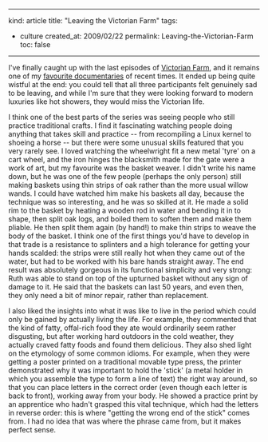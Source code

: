 -----
kind: article
title: "Leaving the Victorian Farm"
tags:
- culture
created_at: 2009/02/22
permalink: Leaving-the-Victorian-Farm
toc: false
-----

<p>I've finally caught up with the last episodes of <a href="http://www.bbc.co.uk/programmes/b00gn2bl">Victorian Farm</a>, and it remains one of my <a href="http://www.rousette.org.uk/blog/archives/Victorian-Farm/">favourite documentaries</a> of recent times. It ended up being quite wistful at the end: you could tell that all three participants felt genuinely sad to be leaving, and while I'm sure that they were looking forward to modern luxuries like hot showers, they would miss the Victorian life.</p>

<p>I think one of the best parts of the series was seeing people who still practice traditional crafts. I find it fascinating watching people doing anything that takes skill and practice -- from recompiling a Linux kernel to shoeing a horse -- but there were some unusual skills featured that you very rarely see. I loved watching the wheelwright fit a new metal 'tyre' on a cart wheel, and the iron hinges the blacksmith made for the gate were a work of art, but my favourite was the basket weaver. I didn't write his name down, but he was one of the few people (perhaps the only person) still making baskets using thin strips of oak rather than the more usual willow wands. I could have watched him make his baskets all day, because the technique was so interesting, and he was so skilled at it. He made a solid rim to the basket by heating a wooden rod in water and bending it in to shape, then split oak logs, and boiled them to soften them and make them pliable. He then split them again (by hand!) to make thin strips to weave the body of the basket. I think one of the first things you'd have to develop in that trade is a resistance to splinters and a high tolerance for getting your hands scalded: the strips were still really hot when they came out of the water, but had to be worked with his bare hands straight away. The end result was absolutely gorgeous in its functional simplicity and very strong: Ruth was able to stand on top of the upturned basket without any sign of damage to it. He said that the baskets can last 50 years, and even then, they only need a bit of minor repair, rather than replacement.</p>

<p>I also liked the insights into what it was like to live in the period which could only be gained by actually living the life. For example, they commented that the kind of fatty, offal-rich food they ate would ordinarily seem rather disgusting, but after working hard outdoors in the cold weather, they actually craved fatty foods and found them delicious. They also shed light on the etymology of some common idioms. For example, when they were getting a poster printed on a traditional movable type press, the printer demonstrated why it was important to hold the 'stick' (a metal holder in which you assemble the type to form a line of text) the right way around, so that you can place letters in the correct order (even though each letter is back to front), working away from your body. He showed a practice print by an apprentice who hadn't grasped this vital technique, which had the letters in reverse order: this is where "getting the wrong end of the stick" comes from. I had no idea that was where the phrase came from, but it makes perfect sense.</p>


